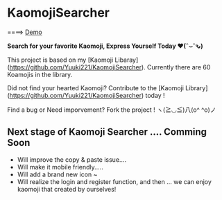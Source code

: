 # KaomojiSearcher
====> [Demo](https://yuuki221.github.io/KaomojiSearcher/)

**Search for your favorite Kaomoji, Express Yourself Today ♥(ˆ⌣ˆԅ)**

This project is based on my [Kaomoji Libaray] (https://github.com/Yuuki221/KaomojiSearcher). Currently there are 60 Koamojis in the library.

Did not find your hearted Kaomoji? Contribute to the [Kaomoji Library] (https://github.com/Yuuki221/KaomojiSearcher) today !

Find a bug or Need imporvement? Fork the project ! ヽ(≧◡≦)八(o^ ^o)ノ

## Next stage of Kaomoji Searcher .... Comming Soon 
* Will improve the copy & paste issue....
* Will make it mobile friendly.....
* Will add a brand new icon ~
* Will realize the login and register function, and then ... we can enjoy kaomoji that created by ourselves!



